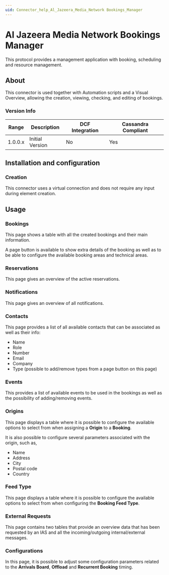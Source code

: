 ```yaml
---
uid: Connector_help_Al_Jazeera_Media_Network Bookings_Manager
---
```


# Al Jazeera Media Network Bookings Manager

This protocol provides a management application with booking, scheduling and resource management.

## About

This connector is used together with Automation scripts and a Visual Overview, allowing the creation, viewing, checking, and editing of bookings.

### Version Info

| Range | Description | DCF Integration | Cassandra Compliant |
|------------------|-----------------|---------------------|-------------------------|
| 1.0.0.x          | Initial Version | No                  | Yes                     |

## Installation and configuration

### Creation

This connector uses a virtual connection and does not require any input during element creation.

## Usage

### Bookings

This page shows a table with all the created bookings and their main information.

A page button is available to show extra details of the booking as well as to be able to configure the available booking areas and technical areas.

### Reservations

This page gives an overview of the active reservations.

### Notifications

This page gives an overview of all notifications.

### Contacts

This page provides a list of all available contacts that can be associated as well as their info:

- Name
- Role
- Number
- Email
- Company
- Type (possible to add/remove types from a page button on this page)

### Events

This provides a list of available events to be used in the bookings as well as the possibility of adding/removing events.

### Origins

This page displays a table where it is possible to configure the available options to select from when assigning a **Origin** to a **Booking**.

It is also possible to configure several parameters associated with the origin, such as,

- Name
- Address
- City
- Postal code
- Country

### Feed Type

This page displays a table where it is possible to configure the available options to select from when configuring the **Booking Feed Type**.

### External Requests

This page contains two tables that provide an overview data that has been requested by an IAS and all the incoming/outgoing internal/external messages.

### Configurations

In this page, it is possible to adjust some configuration parameters related to the **Arrivals Board**, **Offload** and **Recurrent Booking** timing.
